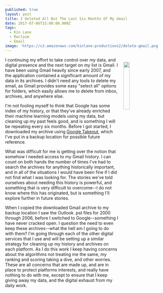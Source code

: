 ```yaml
---
published: true
layout: post
title: I Deleted All But The Last Six Months Of My Gmail
date: 2017-07-06T15:00:00.000Z
tags:
  - Kin Lane
  - Reclaim
  - Email
image: 'https://s3.amazonaws.com/kinlane-productions2/delete-gmail.png'
---
```

<p><img src="https://s3.amazonaws.com/kinlane-productions2/delete-gmail.png" align="right" width="20%" style="padding: 15px;" /></p>I continuing my effort to take control over my data, and digital presence and the next target on my list is Gmail. I have been using Gmail heavily since early 2007, and the application contained a significant amount of my data in its archives. I didn't need any tools to delete my email, as Gmail provides some easy "select all" options for folders, which easily allows me to delete from inbox, archives, and anywhere else.

I'm not fooling myself to think that Google has some index of my history, or that they've already enriched their machine learning models using my data, but cleaning up my past feels good, and is something I will be repeating every six months. Before I got started, I downloaded my archive using [Google Takeout](https://takeout.google.com/settings/takeout), which I've put in a backup location for possible future reference.

What was difficult for me is getting over the notion that somehow I needed access to my Gmail history. I can count on both hands the number of times I've had to search the archives for anything historically important, and in all of the situations I would have been fine if I did not find what I was looking for. The stories we've told ourselves about needing this history is powerful, and something that is very difficult to overcome--I do not know where this has originated, but is something I'll explore further in future stories.

When I copied the downloaded Gmail archive to my backup location I saw the Outlook .pst files for 2000 through 2006, before I switched to Google--something I have never cracked open. I question the need to even keep these archives--what the hell am I going to do with them? I'm going through each of the other digital services that I use and will be setting up a similar strategy for cleaning up my history and archives on each platform. As I do this work I keep having concerns about the algorithms not treating me the same, my ranking and scoring taking a dive, and other worries. These are all concerns that are made up, and are in place to protect platforms interests, and really have nothing to do with me, except to ensure that I keep giving away my data, and the digital exhaust from my daily work.
